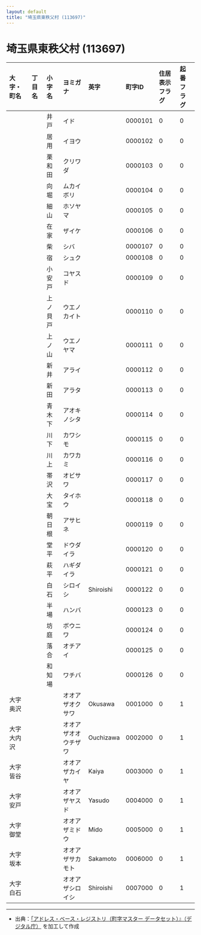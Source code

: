 ```yaml
---
layout: default
title: "埼玉県東秩父村 (113697)"
---
```


# 埼玉県東秩父村 (113697)

| 大字・町名 | 丁目名 | 小字名 | ヨミガナ | 英字 | 町字ID | 住居表示フラグ | 起番フラグ |
|:---|:---|:---|:---|:---|:---|:---|:---|
|  |  | 井戸 | イド |  | 0000101 | 0 | 0 |
|  |  | 居用 | イヨウ |  | 0000102 | 0 | 0 |
|  |  | 栗和田 | クリワダ |  | 0000103 | 0 | 0 |
|  |  | 向堀 | ムカイボリ |  | 0000104 | 0 | 0 |
|  |  | 細山 | ホソヤマ |  | 0000105 | 0 | 0 |
|  |  | 在家 | ザイケ |  | 0000106 | 0 | 0 |
|  |  | 柴 | シバ |  | 0000107 | 0 | 0 |
|  |  | 宿 | シュク |  | 0000108 | 0 | 0 |
|  |  | 小安戸 | コヤスド |  | 0000109 | 0 | 0 |
|  |  | 上ノ貝戸 | ウエノカイト |  | 0000110 | 0 | 0 |
|  |  | 上ノ山 | ウエノヤマ |  | 0000111 | 0 | 0 |
|  |  | 新井 | アライ |  | 0000112 | 0 | 0 |
|  |  | 新田 | アラタ |  | 0000113 | 0 | 0 |
|  |  | 青木下 | アオキノシタ |  | 0000114 | 0 | 0 |
|  |  | 川下 | カワシモ |  | 0000115 | 0 | 0 |
|  |  | 川上 | カワカミ |  | 0000116 | 0 | 0 |
|  |  | 帯沢 | オビサワ |  | 0000117 | 0 | 0 |
|  |  | 大宝 | タイホウ |  | 0000118 | 0 | 0 |
|  |  | 朝日根 | アサヒネ |  | 0000119 | 0 | 0 |
|  |  | 堂平 | ドウダイラ |  | 0000120 | 0 | 0 |
|  |  | 萩平 | ハギダイラ |  | 0000121 | 0 | 0 |
|  |  | 白石 | シロイシ | Shiroishi | 0000122 | 0 | 0 |
|  |  | 半場 | ハンバ |  | 0000123 | 0 | 0 |
|  |  | 坊庭 | ボウニワ |  | 0000124 | 0 | 0 |
|  |  | 落合 | オチアイ |  | 0000125 | 0 | 0 |
|  |  | 和知場 | ワチバ |  | 0000126 | 0 | 0 |
| 大字奥沢 |  |  | オオアザオクサワ | Okusawa | 0001000 | 0 | 1 |
| 大字大内沢 |  |  | オオアザオオウチザワ | Ouchizawa | 0002000 | 0 | 1 |
| 大字皆谷 |  |  | オオアザカイヤ | Kaiya | 0003000 | 0 | 1 |
| 大字安戸 |  |  | オオアザヤスド | Yasudo | 0004000 | 0 | 1 |
| 大字御堂 |  |  | オオアザミドウ | Mido | 0005000 | 0 | 1 |
| 大字坂本 |  |  | オオアザサカモト | Sakamoto | 0006000 | 0 | 1 |
| 大字白石 |  |  | オオアザシロイシ | Shiroishi | 0007000 | 0 | 1 |

---

- 出典：[「アドレス・ベース・レジストリ（町字マスター データセット）』（デジタル庁）](https://www.digital.go.jp/policies/base_registry_address/) を加工して作成